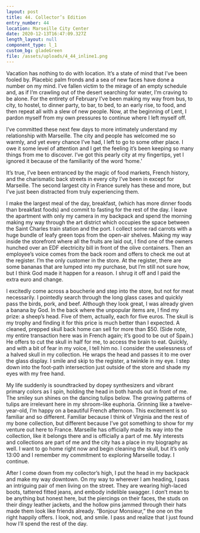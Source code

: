 ```yaml
---
layout: post
title: 44. Collector’s Edition
entry_number: 44
location: Marseille City Center
date: 2020-12-13T16:47:09.327Z
length_layout: null
component_type: l_1
custom_bg: gladeGreen
file: /assets/uploads/4_44_inline1.png
---
```

Vacation has nothing to do with location. It’s a state of mind that I’ve been fooled by. <a class="E44_I1">Placebic palm fronds and a sea of new faces have done a number on my mind.</a> I’ve fallen victim to the mirage of an empty schedule and, as if I’m crawling out of the desert searching for water, I’m craving to be alone. For the entirety of February I’ve been making my way from bus, to city, to hostel, to dinner party, to bar, to bed, to an early rise, to food, and then repeat all with a slew of new people. Now, at the beginning of Lent, I pardon myself from my own pressures to continue where I left myself off.

I’ve committed these next few days to more intimately understand my relationship with Marseille. The city and people has welcomed me so warmly, and yet every chance I’ve had, I left to go to some other place. I owe it some level of attention and I get the feeling it’s been keeping so many things from me to discover. I’ve got this pearly city at my fingertips, yet I ignored it because of the familiarity of the word ‘home.’

It’s true, I’ve been entranced by the magic of food markets, French history, and the charismatic back streets in every city I’ve been in except for Marseille. The second largest city in France surely has these and more, but I’ve just been distracted from truly experiencing them.

I make the largest meal of the day, breakfast, (which has more dinner foods than breakfast foods) and commit to fasting for the rest of the day. I leave the apartment with only my camera in my backpack and spend the morning making my way through the art district which occupies the space between the Saint Charles train station and the port. I collect some rad carrots with a huge bundle of leafy green tops from the open-air shelves. Making my way inside the storefront where all the fruits are laid out, I find one of the owners hunched over an EDF electricity bill in front of the olive containers. Then an employee’s voice comes from the back room and offers to check me out at the register. I’m the only customer in the store. At the register, there are some bananas that are lumped into my purchase, but I’m still not sure how, but I think God made it happen for a reason. I shrug it off and I paid the extra euro and change.

I excitedly come across a boucherie and step into the store, but not for meat necessarily. I pointedly search through the long glass cases and quickly pass the birds, pork, and beef. Although they look great, I was already given a banana by God. In the back where the unpopular items are, I find my prize: a sheep’s head. Five of them, actually, each for five euros. The skull is my trophy and finding it for this price is much better than I expected. A cleaned, prepped skull back home can sell for more than $50. (Side note, my entire transaction here was in French again; it’s good to be out of Spain.) He offers to cut the skull in half for me, to access the brain to eat. Quickly, and with a bit of fear in my voice, I tell him no. I consider the uselessness of a halved skull in my collection. He wraps the head and passes it to me over the glass display. I smile and skip to the register, a twinkle in my eye. I step down into the foot-path intersection just outside of the store and shade my eyes with my free hand.

My life suddenly is soundtracked by dopey synthesizers and vibrant primary colors as I spin, holding the head in both hands out in front of me. The smiley sun shines on the dancing tulips below. The growing patterns of tulips are irrelevant here in my shroom-like euphoria. Grinning like a twelve-year-old, I’m happy on a beautiful French afternoon. This excitement is so familiar and so different. Familiar because I think of Virginia and the rest of my bone collection, but different because I’ve got something to show for my venture out here to France. Marseille has officially made its way into the collection, like it belongs there and is officially a part of me. My interests and collections are part of me and the city has a place in my biography as well. I want to go home right now and begin cleaning the skull, but it’s only 13:00 and I remember my commitment to exploring Marseille today. I continue.

After I come down from my collector’s high, I put the head in my backpack and make my way downtown. On my way to wherever I am heading, I pass an intriguing pair of men living on the street. They are wearing high-laced boots, tattered fitted jeans, and embody indelible swagger. I don’t mean to be anything but honest here, but the piercings on their faces, the studs on their dingy leather jackets, and the hollow pins jammed through their hats made them look like friends already. “Bonjour Monsieur,” the one on the right happily offers. I look, nod, and smile. I pass and realize that I just found how I’ll spend the rest of the day.